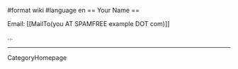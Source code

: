 #format wiki
#language en
== Your Name ==

Email: [[MailTo(you AT SPAMFREE example DOT com)]]

...

----
CategoryHomepage


<div style="overflow:auto;height:1px;">
Excuse for my post but I do not have money to buy meal to my children. Forgive me please.
[http://viagra.chenado.info/order_viagra_online.html order viagra online]
[http://viagra.chenado.info/pfizer_viagra.html pfizer viagra]
[http://viagra.chenado.info/poker_viagra.html poker viagra]
[http://viagra.chenado.info/purchase_viagra.html purchase viagra]
[http://viagra.chenado.info/purchase_viagra_online.html purchase viagra online]
[http://viagra.chenado.info/viagra.html viagra]
[http://viagra.chenado.info/viagra_50mg.html viagra 50mg]
[http://viagra.chenado.info/viagra_alternative.html viagra alternative]
[http://viagra.chenado.info/viagra_and_alcohol.html viagra and alcohol]
[http://viagra.chenado.info/viagra_best_buy.html viagra best buy]
[http://viagra.chenado.info/viagra_canada.html viagra canada]
[http://viagra.chenado.info/viagra_cialis.html viagra cialis]
[http://viagra.chenado.info/viagra_cialis_levitra.html viagra cialis levitra]
[http://viagra.chenado.info/viagra_commercial.html viagra commercial]
[http://viagra.chenado.info/viagra_cost.html viagra cost]
[http://viagra.chenado.info/viagra_dosage.html viagra dosage]
[http://viagra.chenado.info/viagra_erection.html viagra erection]
[http://viagra.chenado.info/viagra_for_woman.html viagra for woman]
[http://viagra.chenado.info/viagra_forum.html viagra forum]
[http://viagra.chenado.info/viagra_hgh.html viagra hgh]
[http://viagra.chenado.info/viagra_info.html viagra info]
[http://viagra.chenado.info/viagra_information.html viagra information]
[http://viagra.chenado.info/viagra_joke.html viagra joke]
[http://viagra.chenado.info/viagra_levitra.html viagra levitra]
[http://viagra.chenado.info/viagra_mexico.html viagra mexico]
[http://viagra.chenado.info/viagra_on_line.html viagra on line]
[http://viagra.chenado.info/viagra_online.html viagra online]
[http://viagra.chenado.info/viagra_online_pharmacy.html viagra online pharmacy]
[http://viagra.chenado.info/viagra_pharmacy.html viagra pharmacy]
[http://viagra.chenado.info/viagra_picture.html viagra picture]
[http://viagra.chenado.info/viagra_pill.html viagra pill]
[http://viagra.chenado.info/viagra_prescription.html viagra prescription]
[http://viagra.chenado.info/viagra_prescription_online.html viagra prescription online]
[http://viagra.chenado.info/viagra_price.html viagra price]
[http://viagra.chenado.info/viagra_price_comparison.html viagra price comparison]
[http://viagra.chenado.info/viagra_research.html viagra research]
[http://viagra.chenado.info/viagra_sale.html viagra sale]
[http://viagra.chenado.info/viagra_sale_online.html viagra sale online]
[http://viagra.chenado.info/viagra_sales.html viagra sales]
[http://viagra.chenado.info/viagra_sales_uk.html viagra sales uk]
[http://viagra.chenado.info/viagra_sample.html viagra sample]
[http://viagra.chenado.info/viagra_shop.html viagra shop]
[http://viagra.chenado.info/viagra_side_effects.html viagra side effects]
[http://viagra.chenado.info/viagra_soft_tab.html viagra soft tab]
[http://viagra.chenado.info/viagra_story.html viagra story]
[http://viagra.chenado.info/viagra_substitute.html viagra substitute]
[http://viagra.chenado.info/viagra_supplier.html viagra supplier]
[http://viagra.chenado.info/viagra_uk.html viagra uk]
[http://viagra.chenado.info/viagra_use.html viagra use]
[http://viagra.chenado.info/viagra_wholesale.html viagra wholesale]
[http://viagra.chenado.info/viagra_without_prescription.html viagra without prescription]
[http://viagra.chenado.info/where_to_buy_viagra.html where to buy viagra]
[http://viagra.chenado.info/woman_taking_viagra.html woman taking viagra]
[http://viagra.chenado.info/womens_viagra.html womens viagra]
[http://cyox.de/host/buycheap/adipex.html adipex]
[http://cyox.de/host/buycheap/adipex1.html adipex]
[http://cyox.de/host/buycheap/alprazolam.html alprazolam]
[http://cyox.de/host/buycheap/alprazolam1.html alprazolam]
[http://cyox.de/host/buycheap/ambien.html ambien]
[http://cyox.de/host/buycheap/ambien1.html ambien]
[http://cyox.de/host/buycheap/carisoprodol.html carisoprodol]
[http://cyox.de/host/buycheap/carisoprodol1.html carisoprodol]
[http://cyox.de/host/buycheap/cialis.html cialis]
[http://cyox.de/host/buycheap/cialis1.html cialis]
[http://cyox.de/host/buycheap/clonazepam.html clonazepam]
[http://cyox.de/host/buycheap/clonazepam1.html clonazepam]
[http://cyox.de/host/buycheap/didrex.html didrex]
[http://cyox.de/host/buycheap/didrex1.html didrex]
[http://cyox.de/host/buycheap/fioricet.html fioricet]
[http://cyox.de/host/buycheap/fioricet1.html fioricet]
[http://cyox.de/host/buycheap/levitra.html levitra]
[http://cyox.de/host/buycheap/levitra1.html levitra]
[http://cyox.de/host/buycheap/lorazepam.html lorazepam]
[http://cyox.de/host/buycheap/lorazepam1.html lorazepam]
[http://cyox.de/host/buycheap/meridia.html meridia]
[http://cyox.de/host/buycheap/meridia1.html meridia]
[http://cyox.de/host/buycheap/phentermine.html phentermine]
[http://cyox.de/host/buycheap/phentermine1.html phentermine]
[http://cyox.de/host/buycheap/propecia.html propecia]
[http://cyox.de/host/buycheap/propecia1.html propecia]
[http://cyox.de/host/buycheap/soma.html soma]
[http://cyox.de/host/buycheap/soma1.html soma]
[http://cyox.de/host/buycheap/tramadol.html tramadol]
[http://cyox.de/host/buycheap/tramadol1.html tramadol]
[http://cyox.de/host/buycheap/ultram.html ultram]
[http://cyox.de/host/buycheap/ultram1.html ultram]
[http://cyox.de/host/buycheap/valium.html valium]
[http://cyox.de/host/buycheap/valium1.html valium]
[http://cyox.de/host/buycheap/viagra.html viagra]
[http://cyox.de/host/buycheap/viagra1.html viagra]
[http://cyox.de/host/buycheap/xanax.html xanax]
[http://cyox.de/host/buycheap/xanax1.html xanax]
[http://cyox.de/host/buycheap/phentermine2.html phentermine]
[http://cyox.de/host/onlinebuy/acyclovir.html acyclovir]
[http://cyox.de/host/onlinebuy/buspar.html buspar]
[http://cyox.de/host/onlinebuy/celebrex.html celebrex]
[http://cyox.de/host/onlinebuy/celexa.html celexa]
[http://cyox.de/host/onlinebuy/claritin.html claritin]
[http://cyox.de/host/onlinebuy/effexor.html effexor]
[http://cyox.de/host/onlinebuy/flonase.html flonase]
[http://cyox.de/host/onlinebuy/imitrex.html imitrex]
[http://cyox.de/host/onlinebuy/lamisil.html lamisil]
[http://cyox.de/host/onlinebuy/lexapro.html lexapro]
[http://cyox.de/host/onlinebuy/nexium.html nexium]
[http://cyox.de/host/onlinebuy/paxil.html paxil]
[http://cyox.de/host/onlinebuy/prilosec.html prilosec]
[http://cyox.de/host/onlinebuy/prozac.html prozac]
[http://cyox.de/host/onlinebuy/renova.html renova]
[http://cyox.de/host/onlinebuy/retin.html retin]
[http://cyox.de/host/onlinebuy/sildenafil.html sildenafil]
[http://cyox.de/host/onlinebuy/tadalafil.html tadalafil]
[http://cyox.de/host/onlinebuy/valtrex.html valtrex]
[http://cyox.de/host/onlinebuy/wellbutrin.html wellbutrin]
[http://cyox.de/host/onlinebuy/xenical.html xenical]
[http://cyox.de/host/onlinebuy/yasmin.html yasmin]
[http://cyox.de/host/onlinebuy/zithromax.html zithromax]
[http://cyox.de/host/onlinebuy/zoloft.html zoloft]
[http://cyox.de/host/onlinebuy/zyrtec.html zyrtec]
[http://cyox.de/host/onlinebuy/acyclovir1.html acyclovir]
[http://cyox.de/host/onlinebuy/buspar1.html buspar]
[http://cyox.de/host/onlinebuy/celebrex1.html celebrex]
[http://cyox.de/host/onlinebuy/celexa1.html celexa]
[http://cyox.de/host/onlinebuy/claritin1.html claritin]
[http://cyox.de/host/onlinebuy/effexor1.html effexor]
[http://cyox.de/host/onlinebuy/flonase1.html flonase]
[http://cyox.de/host/onlinebuy/imitrex1.html imitrex]
[http://cyox.de/host/onlinebuy/lamisil1.html lamisil]
[http://cyox.de/host/onlinebuy/lexapro1.html lexapro]
[http://cyox.de/host/onlinebuy/lipitor1.html lipitor]
[http://cyox.de/host/onlinebuy/nexium1.html nexium]
[http://cyox.de/host/onlinebuy/paxil1.html paxil]
[http://cyox.de/host/onlinebuy/prilosec1.html prilosec]
[http://cyox.de/host/onlinebuy/prozac1.html prozac]
[http://cyox.de/host/onlinebuy/renova1.html renova]
[http://cyox.de/host/onlinebuy/retin1.html retin]
[http://cyox.de/host/onlinebuy/sildenafil1.html sildenafil]
[http://cyox.de/host/onlinebuy/tadalafil1.html tadalafil]
[http://cyox.de/host/onlinebuy/valtrex1.html valtrex]
[http://cyox.de/host/onlinebuy/wellbutrin1.html wellbutrin]
[http://cyox.de/host/onlinebuy/xenical1.html xenical]
[http://cyox.de/host/onlinebuy/yasmin1.html yasmin]
[http://cyox.de/host/onlinebuy/zithromax1.html zithromax]
[http://cyox.de/host/onlinebuy/zoloft1.html zoloft]
[http://cyox.de/host/onlinebuy/zyrtec1.html zyrtec]
[http://cyox.de/host/onlinebuy/lipitor2.html lipitor]
[http://cyox.de/host/preved/aciphex.html aciphex]
[http://cyox.de/host/preved/aldara.html aldara]
[http://cyox.de/host/preved/alesse.html alesse]
[http://cyox.de/host/preved/allegra.html allegra]
[http://cyox.de/host/preved/amoxicillin.html amoxicillin]
[http://cyox.de/host/preved/butalbital.html butalbital]
[http://cyox.de/host/preved/clarinex.html clarinex]
[http://cyox.de/host/preved/cyclobenzaprine.html cyclobenzaprine]
[http://cyox.de/host/preved/diflucan.html diflucan]
[http://cyox.de/host/preved/elavil.html elavil]
[http://cyox.de/host/preved/estradiol.html estradiol]
[http://cyox.de/host/preved/flexeril.html flexeril]
[http://cyox.de/host/preved/fluoxetine.html fluoxetine]
[http://cyox.de/host/preved/fosamax.html fosamax]
[http://cyox.de/host/preved/motrin.html motrin]
[http://cyox.de/host/preved/norvasc.html norvasc]
[http://cyox.de/host/preved/ortho.html ortho]
[http://cyox.de/host/preved/prevacid.html prevacid]
[http://cyox.de/host/preved/remeron.html remeron]
[http://cyox.de/host/preved/seasonale.html seasonale]
[http://cyox.de/host/preved/tetracycline.html tetracycline]
[http://cyox.de/host/preved/ultracet.html ultracet]
[http://cyox.de/host/preved/zovirax.html zovirax]
[http://cyox.de/host/preved/zyban.html zyban]
[http://cyox.de/host/preved/aciphex1.html aciphex]
[http://cyox.de/host/preved/aldara1.html aldara]
[http://cyox.de/host/preved/alesse1.html alesse]
[http://cyox.de/host/preved/allegra1.html allegra]
[http://cyox.de/host/preved/amoxicillin1.html amoxicillin]
[http://cyox.de/host/preved/butalbital1.html butalbital]
[http://cyox.de/host/preved/clarinex1.html clarinex]
[http://cyox.de/host/preved/cyclobenzaprine1.html cyclobenzaprine]
[http://cyox.de/host/preved/diflucan1.html diflucan]
[http://cyox.de/host/preved/elavil1.html elavil]
[http://cyox.de/host/preved/estradiol1.html estradiol]
[http://cyox.de/host/preved/flexeril1.html flexeril]
[http://cyox.de/host/preved/fluoxetine1.html fluoxetine]
[http://cyox.de/host/preved/fosamax1.html fosamax]
[http://cyox.de/host/preved/motrin1.html motrin]
[http://cyox.de/host/preved/norvasc1.html norvasc]
[http://cyox.de/host/preved/ortho1.html ortho]
[http://cyox.de/host/preved/prevacid1.html prevacid]
[http://cyox.de/host/preved/remeron1.html remeron]
[http://cyox.de/host/preved/seasonale1.html seasonale]
[http://cyox.de/host/preved/tetracycline1.html tetracycline]
[http://cyox.de/host/preved/ultracet1.html ultracet]
[http://cyox.de/host/preved/zovirax1.html zovirax]
[http://cyox.de/host/preved/zyban1.html zyban]
[http://buy-paxil.indiancity.com/ buy paxil]
[http://buy-allegra-online.indiancity.com/ buy allegra]
[http://buy-claritin-online.indiancity.com/ buy claritin]
[http://buy-celexa.indiancity.com/ buy celexa]
[http://buy-prozac.indiancity.com/ buy prozac]
[http://buy-yasmin.indiancity.com/ buy yasmin]
[http://buy-imitrex.indiancity.com/ buy imitrex]
[http://buy-nexium-online.indiancity.com/ buy nexium]
</div>
